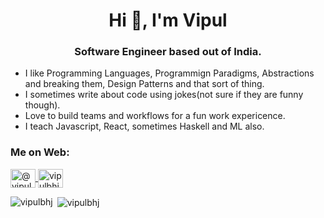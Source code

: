 <h1 align="center">Hi 👋, I'm Vipul</h1>
<h3 align="center">Software Engineer based out of India.</h3>

- I like Programming Languages, Programmign Paradigms, Abstractions and breaking them, Design Patterns and that sort of thing.
- I sometimes write about code using jokes(not sure if they are funny though).
- Love to build teams and workflows for a fun work expericence.
- I teach Javascript, React, sometimes Haskell and ML also. 

<h3 align="left">Me on Web:</h3>
  <p align="left">
    <a href="https://twitter.com/vipulbhj" target="blank">
      <img align="center" src="https://static.cdnlogo.com/logos/t/96/twitter-icon.svg" alt="@vipulbhj on Twitter" height="30" width="40" />
    </a>
    <a href="https://instagram.com/vipulbhj" target="blank">
      <img align="center" src="https://cdn.jsdelivr.net/npm/simple-icons@3.0.1/icons/instagram.svg" alt="vipulbhj" height="30" width="40" />
    </a>
  </p>
  <p>
    <img align="left" src="https://github-readme-stats.vercel.app/api/top-langs?username=vipulbhj&show_icons=true&locale=en&layout=compact" alt="vipulbhj" />
  </p>
  <p>&nbsp;<img align="center" src="https://github-readme-stats.vercel.app/api?username=vipulbhj&show_icons=true&locale=en" alt="vipulbhj" /></p>

